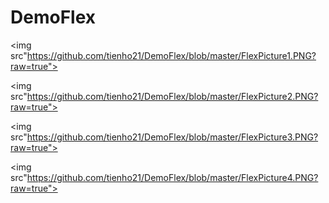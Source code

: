 # DemoFlex

<img src"https://github.com/tienho21/DemoFlex/blob/master/FlexPicture1.PNG?raw=true">

<img src"https://github.com/tienho21/DemoFlex/blob/master/FlexPicture2.PNG?raw=true">

<img src"https://github.com/tienho21/DemoFlex/blob/master/FlexPicture3.PNG?raw=true">

<img src"https://github.com/tienho21/DemoFlex/blob/master/FlexPicture4.PNG?raw=true">
